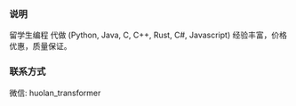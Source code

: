 ### 说明
留学生编程 代做 (Python, Java, C, C++, Rust, C#, Javascript)
经验丰富，价格优惠，质量保证。

### 联系方式
微信: huolan_transformer

